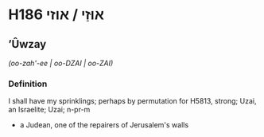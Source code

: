 # H186 אוּזַי / אוזי

## ʼÛwzay

_(oo-zah'-ee | oo-DZAI | oo-ZAI)_

### Definition

I shall have my sprinklings; perhaps by permutation for H5813, strong; Uzai, an Israelite; Uzai; n-pr-m

- a Judean, one of the repairers of Jerusalem's walls
